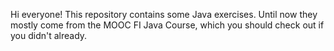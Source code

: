 Hi everyone! This repository contains some Java exercises.
Until now they mostly come from the MOOC FI Java Course, which you should check out if you didn't already.
